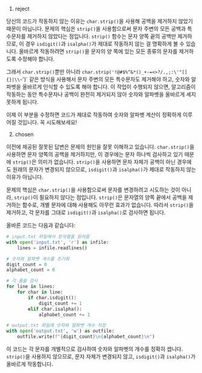 1. reject

당신의 코드가 작동하지 않는 이유는 `char.strip()`을 사용해 공백을 제거하지 않았기 때문이 아닙니다. 문제의 핵심은 `strip()`을 사용함으로써 문자 주변의 모든 공백과 특수문자를 제거하지 않았다는 점입니다. `strip()` 함수는 문자 양쪽 끝의 공백만 제거하므로, 이 경우 `isdigit()`과 `isalpha()`가 제대로 작동하지 않는 걸 명확하게 볼 수 있습니다. 올바르게 작동하려면 `strip()`을 문자의 양 쪽에 있는 모든 종류의 문자를 제거하도록 수정해야 합니다.

그래서 `char.strip()`뿐만 아니라 `char.strip('!@#$%^&*()_+-=<>?/.,;:\'"[]{}|\\~`')` 같은 방식을 사용해서 문자 주변의 모든 특수문자도 제거해야 하고, 숫자와 알파벳을 올바르게 인식할 수 있도록 해야 합니다. 이 작업이 수행되지 않으면, 알고리즘이 작동하는 동안 특수문자나 공백이 완전히 제거되지 않아 숫자와 알파벳을 올바르게 세지 못하게 됩니다.

이제 이 부분을 수정하면 코드가 제대로 작동하여 숫자와 알파벳 계산이 정확하게 이루어질 것입니다. 꼭 시도해보세요!

2. chosen

이전에 제공된 잘못된 답변은 문제의 원인을 잘못 이해하고 있습니다. `char.strip()`을 사용하면 문자 양쪽의 공백을 제거하지만, 이 경우에는 문자 하나씩 검사하고 있기 때문에 `strip()`은 의미가 없습니다. `strip()`을 사용하면 문자 자체가 공백이 아닌 경우에도 원래의 문자가 변경되지 않으므로, `isdigit()`과 `isalpha()`가 제대로 작동하지 않는 이유가 아닙니다.

문제의 핵심은 `char.strip()`을 사용함으로써 문자를 변경하려고 시도하는 것이 아니라, `strip()`이 필요하지 않다는 점입니다. `strip()`은 문자열의 양쪽 끝에서 공백을 제거하는 함수로, 개별 문자에 대해 사용해도 아무런 효과가 없습니다. 따라서 `strip()`을 제거하고, 각 문자를 그대로 `isdigit()`과 `isalpha()`로 검사하면 됩니다.

올바른 코드는 다음과 같습니다:

```python
# input.txt 파일에서 문자열을 읽어옴
with open('input.txt', 'r') as infile:
    lines = infile.readlines()

# 숫자와 알파벳 개수를 초기화
digit_count = 0
alphabet_count = 0

# 각 줄을 검사
for line in lines:
    for char in line:
        if char.isdigit():
            digit_count += 1
        elif char.isalpha():
            alphabet_count += 1

# output.txt 파일에 숫자와 알파벳 개수 저장
with open('output.txt', 'w') as outfile:
    outfile.write(f"{digit_count}\n{alphabet_count}\n")
```

이 코드는 각 문자를 개별적으로 검사하여 숫자와 알파벳의 개수를 정확히 셉니다. `strip()`을 사용하지 않으므로, 문자 자체가 변경되지 않고, `isdigit()`과 `isalpha()`가 올바르게 작동합니다.
